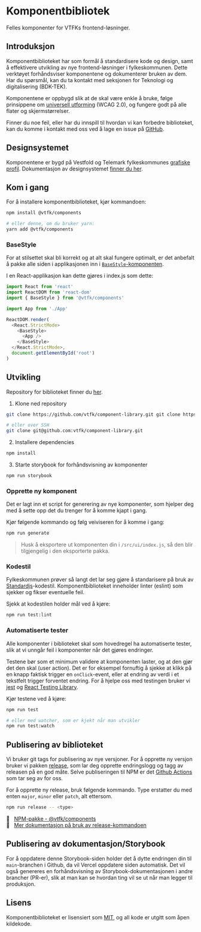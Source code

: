 # Komponentbibliotek

Felles komponenter for VTFKs frontend-løsninger.

## Introduksjon

Komponentbiblioteket har som formål å standardisere kode og design, samt å effektivere utvikling av nye frontend-løsninger i fylkeskommunen.
Dette verktøyet forhåndsviser komponentene og dokumenterer bruken av dem. Har du spørsmål, kan du ta kontakt med seksjonen for Teknologi og digitalisering (BDK-TEK).

Komponentene er oppbygd slik at de skal være enkle å bruke, følge prinsippene om [universell utforming](https://www.uutilsynet.no/) (WCAG 2.0), og fungere godt på alle flater og skjermstørrelser.

Finner du noe feil, eller har du innspill til hvordan vi kan forbedre biblioteket, kan du komme i kontakt med oss ved å lage en issue på [GitHub](https://github.com/vtfk/component-library/issues).

## Designsystemet

Komponentene er bygd på Vestfold og Telemark fylkeskommunes [grafiske profil](https://designmanual.vtfk.no).
Dokumentasjon av designsystemet [finner du her](https://komponenter.vtfk.no/?path=/story/dokumentasjon--designsystem).

## Kom i gang

For å installere komponentbiblioteket, kjør kommandoen:

```bash
npm install @vtfk/components

# eller denne, om du bruker yarn:
yarn add @vtfk/components
```

### BaseStyle

For at stilsettet skal bli korrekt og at alt skal fungere optimalt, er det anbefalt å pakke alle siden i applikasjonen inn i [`BaseStyle`-komponenten](/?path=/story/komponenter-basestyle--basic).

I en React-applikasjon kan dette gjøres i index.js som dette:

```javascript
import React from 'react'
import ReactDOM from 'react-dom'
import { BaseStyle } from '@vtfk/components'

import App from './App'

ReactDOM.render(
  <React.StrictMode>
    <BaseStyle>
      <App />
    </BaseStyle>
  </React.StrictMode>,
  document.getElementById('root')
)
```

## Utvikling

Repository for biblioteket finner du [her](https://github.com/vtfk/component-library).

1. Klone ned repository

  ```bash
  git clone https://github.com/vtfk/component-library.git git clone https://github.com/vtfk/component-library.git git clone https://github.com/vtfk/component-library.git git clone https://github.com/vtfk/component-library.git

  # eller over SSH
  git clone git@github.com:vtfk/component-library.git
  ```

2. Installere dependencies

  ```bash
  npm install
  ```
  
3. Starte storybook for forhåndsvisning av komponenter

  ```bash
  npm run storybook
  ```

### Opprette ny komponent

Det er lagt inn et script for generering av nye komponenter, som hjelper deg med å sette opp det du trenger for å komme kjapt i gang.

Kjør følgende kommando og følg veiviseren for å komme i gang:

```bash
npm run generate
```

> Husk å eksportere ut komponenten din i `/src/ui/index.js`, så den blir tilgjengelig i den eksporterte pakka.

### Kodestil

Fylkeskommunen prøver så langt det lar seg gjøre å standarisere på bruk av [Standardjs]()-kodestil. Komponentbiblioteket inneholder linter (eslint) som sjekker og fikser eventuelle feil.

Sjekk at kodestilen holder mål ved å kjøre:

```bash
npm run test:lint
```

### Automatiserte tester

Alle komponenter i biblioteket skal som hovedregel ha automatiserte tester, slik at vi unngår feil i komponenter når det gjøres endringer.

Testene bør som et minimum validere at komponenten laster, og at den gjør det den skal (user action). Det er for eksempel fornuftig å sjekke at klikk på en knapp faktisk trigger en `onClick`-event, eller at endring av verdi i et tekstfelt trigger forventet endring. For å hjelpe oss med testingen bruker vi [jest](https://jestjs.io/) og [React Testing Library](https://testing-library.com/docs/react-testing-library/intro/).

Kjør testene ved å kjøre:

```bash
npm run test

# eller med watcher, som er kjekt når man utvikler
npm run test:watch
```

## Publisering av biblioteket

Vi bruker git tags for publisering av nye versjoner. For å opprette ny versjon bruker vi pakken [release](https://www.npmjs.com/package/release), som lar deg opprette endringslogg og tagg av releasen på en god måte. Selve publiseringen til NPM er det [Github Actions](https://github.com/features/actions) som tar seg av for oss.

For å opprette ny release, bruk følgende kommando. Type erstatter du med enten `major`, `minor` eller `patch`, alt ettersom.

```bash
npm run release -- <type>
```

🔗  &nbsp; [NPM-pakke - @vtfk/components](https://www.npmjs.com/package/@vtfk/components)<br />
🔗  &nbsp; [Mer dokumentasjon på bruk av release-kommandoen](https://www.npmjs.com/package/release#usage)

## Publisering av dokumentasjon/Storybook

For å oppdatere denne Storybook-siden holder det å dytte endringen din til `main`-branchen i Github, da vil Vercel oppdatere siden automatisk. Det vil også genereres en forhåndsvisning av Storybook-dokumentasjonen i andre brancher (PR-er), slik at man kan se hvordan ting vil se ut når man legger til produksjon.

## Lisens

Komponentbiblioteket er lisensiert som [MIT](https://github.com/vtfk/component-library/blob/main/LICENSE), og all kode er utgitt som åpen kildekode.
